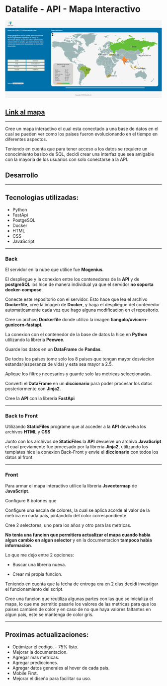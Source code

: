 <h1>Datalife - API - Mapa Interactivo</h1>

![Mapa Interactivo](/_src/map.png)


[Link al mapa](https://datalifeapipri-prod-datalife-svspeu.mo5.mogenius.io/)
---

---
<p>Cree un mapa interactivo el cual esta conectado a una base de datos en el cual se pueden ver como los paises fueron evolucionando en el tiempo en diferentes aspectos.</p>
<p>Teniendo en cuenta que para tener acceso a los datos se requiere un conocimiento basico de SQL, decidi crear una interfaz que sea amigable con la mayoria de los usuarios con solo conectarse a la API.</p>

<h2>Desarrollo</h2>

---

<h2>Tecnologias utilizadas:</h2>

- Python
- FastApi
- PostgeSQL
- Docker
- HTML
- CSS
- JavaScript

---
<h3>Back</h3>

<p>El servidor en la nube que utilice fue <b>Mogenius</b>.</p>

<p>El despliegue y la conexion entre los contenedores de la <b>API</b> y de <b>postgreSQL</b> los hice de manera individual ya que el servidor <b>no soporta docker-compose</b>.</p>

<p>Conecte este repositorio con el servidor. Esto hace que lea el archivo  <b>Dockerfile</b>, cree la imagen de <b>Docker</b>, y haga el despliegue del contenedor automaticamente cada vez que hago alguna modificacion en el repositorio.</p>

<p>Cree un archivo <b>Dockerfile</b> donde utilizo la imagen <b>tiangolo/uvicorn-gunicorn-fastapi</b>.</p>

<p>La conexion con el contenedor de la base de datos la hice en <b>Python</b> utilizando la libreria <b>Peewee</b>.</p>

<p>Guarde los datos en un <b>DataFrame</b> de <b>Pandas</b>.</p>

<p>De todos los paises tome solo los 8 paises que tengan mayor desviacion estandar(esperanza de vida) y esta sea mayor a 2.5.</p>

<p>Aplique los filtros necesarios y guarde solo las metricas seleccionadas.</p>

<p>Converti el <b>DataFrame</b> en un <b>diccionario</b> para poder procesar los datos posteriormente con <b>Jinja2</b>.</p>

<p>Cree la <b>API</b> con la libreria <b>FastApi</b></p>

---

<h3>Back to Front</h3>
<p>Utilizando <b>StaticFiles</b> programe que al acceder a la <b>API</b> devuelva los archivos <b>HTML</b> y <b>CSS</b></p> 

<p>Junto con los archivos de <b>StaticFiles</b> la <b>API</b> devuelve un archivo <b>JavaScript</b> el cual previamente fue procesado por la libreria <b>Jinja2</b>, utilizando los templates hice la conexion Back-Front y envie el <b>diccionario</b> con todos los datos al front</p>

---

<h3>Front</h3>
<p>Para armar el mapa interactivo utilice la libreria <b>Jsvectormap</b> de <b>JavaScript</b>.</p>

<p>Configure 8 botones que</p>

<p>Configure una escala de colores, la cual se aplica acorde al valor de la metrica en cada pais, pintandolo del color correspondiente.</p>

<p>Cree 2 selectores, uno para los años y otro para las metricas.</p>

<p><b>No tenia una funcion que permitiera actualizar el mapa cuando habia algun cambio en algun selector</b> y en la documentacion <b>tampoco habia informacion</b>.</p>

<p>Lo que me dejo entre 2 opciones:</p>

- Buscar una libreria nueva.

- Crear mi propia funcion.


 <p>Teniendo en cuenta que la fecha de entrega era en 2 dias decidi investigar el funcionamiento del script.</p>

 <p>Cree una funcion que reutiliza algunas partes con las que se inicializa el mapa, lo que me permitio pasarle los valores de las metricas para que los paises cambien de color y en caso de no que haya valores faltantes en algun pais, este se mantenga de color gris.</p>

---

<h2>Proximas actualizaciones:</h2>

- Optimizar el codigo. - 75% listo.
- Mejorar la documentacion.
- Agregar mas metricas.
- Agregar predicciones.
- Agregar datos generales al hover de cada pais.
- Mobile First.
- Mejorar el diseño para facilitar su uso.



